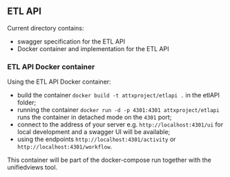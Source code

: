 ## ETL API

Current directory contains:
* swagger specification for the ETL API
* Docker container and implementation for the ETL API

### ETL API Docker container

Using the ETL API Docker container:
* build the container `docker build -t attxproject/etlapi .` in the etlAPI folder;
* running the container `docker run -d -p 4301:4301 attxproject/etlapi` runs the container in detached mode on the `4301` port;
* connect to the address of your server e.g. `http://localhost:4301/ui` for local development and a swagger UI will be available;
* using the endpoints `http://localhost:4301/activity` or `http://localhost:4301/workflow`.

This container will be part of the docker-compose run together with the unifiedviews tool.
